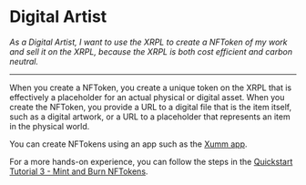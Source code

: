 # Digital Artist

_As a Digital Artist, I want to use the XRPL to create a NFToken of my work and sell it on the XRPL, because the XRPL is both cost efficient and carbon neutral._

---

When you create a NFToken, you create a unique token on the XRPL that is effectively a placeholder for an actual physical or digital asset. When you create the NFToken, you provide a URL to a digital file that is the item itself, such as a digital artwork, or a URL to a placeholder that represents an item in the physical world.

You can create NFTokens using an app such as the [Xumm app](https://xumm.app).

For a more hands-on experience, you can follow the steps in the [Quickstart Tutorial 3 - Mint and Burn NFTokens](mint-and-burn-nftokens.html). 

